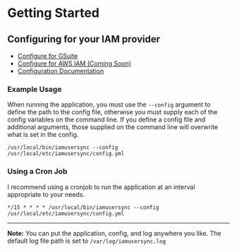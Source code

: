 # Getting Started

## Configuring for your IAM provider

- [Configure for GSuite](./gsuite.md)
- [Configure for AWS IAM (Coming Soon)](./aws.md)
- [Configuration Documentation](./config.md)

### Example Usage

When running the application, you must use the `--config` argument to define the path to the config file, otherwise you must supply each of the config variables on the command line. If you define a config file and additional arguments, those supplied on the command line will overwrite what is set in the config.

```shell
/usr/local/bin/iamusersync --config /usr/local/etc/iamusersync/config.yml
```

### Using a Cron Job

I recommend using a cronjob to run the application at an interval appropriate to your needs.

```
*/15 * * * * /usr/local/bin/iamusersync --config /usr/local/etc/iamusersync/config.yml
```

---

**Note:** You can put the application, config, and log anywhere you like. The default log file path is set to `/var/log/iamusersync.log`